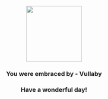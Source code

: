 <p align="center">
    <img src="https://raw.githubusercontent.com/PokeAPI/sprites/master/sprites/pokemon/629.png" width="150" height="150">
</p>
<h3 align="center">You were embraced by - <b>Vullaby</b></h3>
<h3 align="center">Have a wonderful day!</h3>
